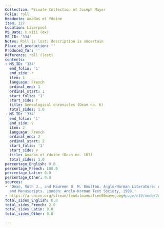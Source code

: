 ```yaml
---
Collection: Private Collection of Joseph Mayer
Folia: roll
Headnote: Amadas et Ydoine
Item: 327
Location: Liverpool
MS_Date: s.xiii (ex)
MS_ID: '334'
Notes: Roll is lost; description is uncertain
Place_of_production: ''
Produced_for: ''
Reference: roll (lost)
contents:
- MS_ID: '334'
  end_folio: '1'
  end_side: r
  item: 1
  language: French
  ordinal_end: 1
  ordinal_start: 1
  start_folio: '1'
  start_side: r
  title: Genealogical chronicles (Dean no. 6)
  total_sides: 1.0
- MS_ID: '334'
  end_folio: '1'
  end_side: v
  item: 2
  language: French
  ordinal_end: 2
  ordinal_start: 2
  start_folio: '1'
  start_side: v
  title: Amadas et Ydoine (Dean no. 161)
  total_sides: 1.0
percentage_English: 0.0
percentage_French: 100.0
percentage_Latin: 0.0
percentage_Other: 0.0
sources:
- 'Dean, Ruth J., and Maureen B. M. Boulton. Anglo-Norman Literature: A Guide to Texts
  and Manuscripts. London: Anglo-Norman Text Society, 1999.'
- https://archive.org/stream/feudalmanualsen00mayegoog#page/n19/mode/2up
total_sides_English: 0.0
total_sides_French: 2.0
total_sides_Latin: 0.0
total_sides_Other: 0.0

---
```


